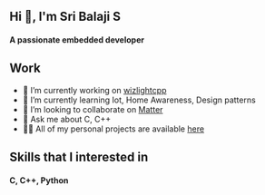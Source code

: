 ## Hi 👋,  I'm Sri Balaji S
#### A passionate embedded developer

## Work
- 🔭 I’m currently working on [wizlightcpp](https://github.com/srisham/wizlightcpp)
- 🌱 I’m currently learning Iot, Home Awareness, Design patterns
- 👯 I’m looking to collaborate on [Matter](https://github.com/project-chip/connectedhomeip)
- 💬 Ask me about C, C++
- 👨‍💻 All of my personal projects are available [here](https://github.com/srisham)

## Skills that I interested in
#### C, C++, Python


<!--
**srisham/srisham** is a ✨ _special_ ✨ repository because its `README.md` (this file) appears on your GitHub profile.

Here are some ideas to get you started:

- 🔭 I’m currently working on ...
- 🌱 I’m currently learning ...
- 👯 I’m looking to collaborate on ...
- 🤔 I’m looking for help with ...
- 💬 Ask me about ...
- 📫 How to reach me: ...
- 😄 Pronouns: ...
- ⚡ Fun fact: ...
-->
